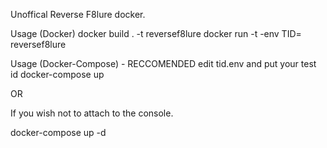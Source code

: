 Unoffical Reverse F8lure docker.

Usage (Docker)
docker build . -t reversef8lure
docker run -t -env TID=<secret-id> reversef8lure

Usage (Docker-Compose)  - RECCOMENDED 
edit tid.env and put your test id
docker-compose up

OR 

If you wish not to attach to the console.

docker-compose up -d